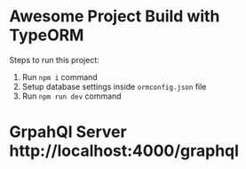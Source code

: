 # Awesome Project Build with TypeORM

Steps to run this project:

1. Run `npm i` command
2. Setup database settings inside `ormconfig.json` file
3. Run `npm run dev` command

# GrpahQl Server http://localhost:4000/graphql
